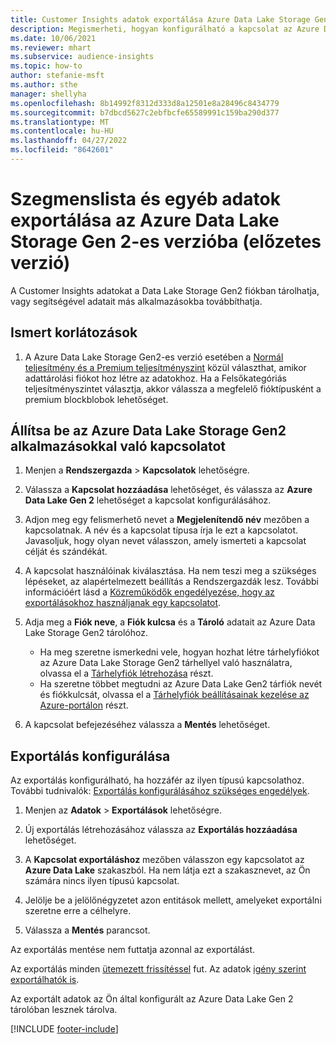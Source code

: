 ```yaml
---
title: Customer Insights adatok exportálása Azure Data Lake Storage Gen 2 tárhelyre
description: Megismerheti, hogyan konfigurálható a kapcsolat az Azure Data Lake Storage Gen2 tárhellyel.
ms.date: 10/06/2021
ms.reviewer: mhart
ms.subservice: audience-insights
ms.topic: how-to
author: stefanie-msft
ms.author: sthe
manager: shellyha
ms.openlocfilehash: 8b14992f8312d333d8a12501e8a28496c8434779
ms.sourcegitcommit: b7dbcd5627c2ebfbcfe65589991c159ba290d377
ms.translationtype: MT
ms.contentlocale: hu-HU
ms.lasthandoff: 04/27/2022
ms.locfileid: "8642601"
---
```

# <a name="export-segment-list-and-other-data-to-azure-data-lake-storage-gen2-preview"></a>Szegmenslista és egyéb adatok exportálása az Azure Data Lake Storage Gen 2-es verzióba (előzetes verzió)

A Customer Insights adatokat a Data Lake Storage Gen2 fiókban tárolhatja, vagy segítségével adatait más alkalmazásokba továbbíthatja.

## <a name="known-limitations"></a>Ismert korlátozások

1. A Azure Data Lake Storage Gen2-es verzió esetében a [Normál teljesítmény és a Premium teljesítményszint](/azure/storage/blobs/create-data-lake-storage-account) közül választhat, amikor adattárolási fiókot hoz létre az adatokhoz. Ha a Felsőkategóriás teljesítményszintet választja, akkor válassza a megfelelő fióktípusként a premium blockblobok lehetőséget. 


## <a name="set-up-the-connection-to-azure-data-lake-storage-gen2"></a>Állítsa be az Azure Data Lake Storage Gen2 alkalmazásokkal való kapcsolatot 


1. Menjen a **Rendszergazda** > **Kapcsolatok** lehetőségre.

1. Válassza a **Kapcsolat hozzáadása** lehetőséget, és válassza az **Azure Data Lake Gen 2** lehetőséget a kapcsolat konfigurálásához.

1. Adjon meg egy felismerhető nevet a **Megjelenítendő név** mezőben a kapcsolatnak. A név és a kapcsolat típusa írja le ezt a kapcsolatot. Javasoljuk, hogy olyan nevet válasszon, amely ismerteti a kapcsolat célját és szándékát.

1. A kapcsolat használóinak kiválasztása. Ha nem teszi meg a szükséges lépéseket, az alapértelmezett beállítás a Rendszergazdák lesz. További információért lásd a [Közreműködők engedélyezése, hogy az exportálásokhoz használjanak egy kapcsolatot](connections.md#allow-contributors-to-use-a-connection-for-exports).

1. Adja meg a **Fiók neve**, a **Fiók kulcsa** és a **Tároló** adatait az Azure Data Lake Storage Gen2 tárolóhoz.
    - Ha meg szeretne ismerkedni vele, hogyan hozhat létre tárhelyfiókot az Azure Data Lake Storage Gen2 tárhellyel való használatra, olvassa el a [Tárhelyfiók létrehozása](/azure/storage/blobs/create-data-lake-storage-account) részt. 
    - Ha szeretne többet megtudni az Azure Data Lake Gen2 tárfiók nevét és fiókkulcsát, olvassa el a [Tárhelyfiók beállításainak kezelése az Azure-portálon](/azure/storage/common/storage-account-manage) részt.

1. A kapcsolat befejezéséhez válassza a **Mentés** lehetőséget. 

## <a name="configure-an-export"></a>Exportálás konfigurálása

Az exportálás konfigurálható, ha hozzáfér az ilyen típusú kapcsolathoz. További tudnivalók: [Exportálás konfigurálásához szükséges engedélyek](export-destinations.md#set-up-a-new-export).

1. Menjen az **Adatok** > **Exportálások** lehetőségre.

1. Új exportálás létrehozásához válassza az **Exportálás hozzáadása** lehetőséget.

1. A **Kapcsolat exportáláshoz** mezőben válasszon egy kapcsolatot az **Azure Data Lake** szakaszból. Ha nem látja ezt a szakasznevet, az Ön számára nincs ilyen típusú kapcsolat.

1. Jelölje be a jelölőnégyzetet azon entitások mellett, amelyeket exportálni szeretne erre a célhelyre.

1. Válassza a **Mentés** parancsot.

Az exportálás mentése nem futtatja azonnal az exportálást.

Az exportálás minden [ütemezett frissítéssel](system.md#schedule-tab) fut. Az adatok [igény szerint exportálhatók is](export-destinations.md#run-exports-on-demand). 

Az exportált adatok az Ön által konfigurált az Azure Data Lake Gen 2 tárolóban lesznek tárolva. 

[!INCLUDE [footer-include](includes/footer-banner.md)]
